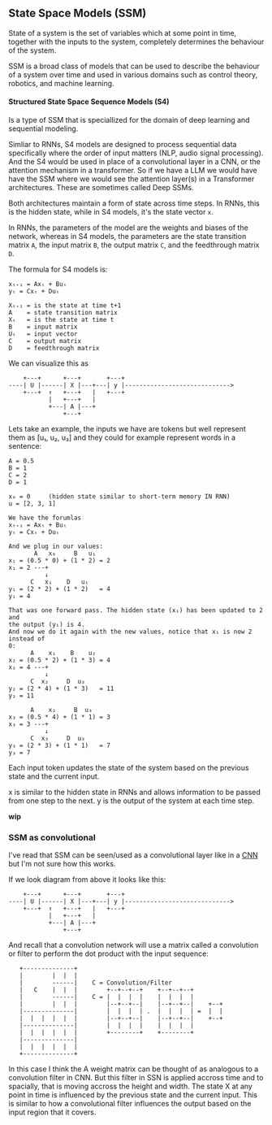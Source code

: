 ## State Space Models (SSM)
State of a system is the set of variables which at some point in time, together
with the inputs to the system, completely determines the behaviour of the
system.

SSM is a broad class of models that can be used to describe the behaviour of a
system over time and used in various domains such as control theory, robotics,
and machine learning.

#### Structured State Space Sequence Models (S4)
Is a type of SSM that is speciallized for the domain of deep learning and
sequential modeling.

Simliar to RNNs, S4 models are designed to process sequential data specifically
where the order of input matters (NLP, audio signal processing).
And the S4 would be used in place of a convolutional layer in a CNN, or the
attention mechanism in a transformer. So if we have a LLM we would have have
the SSM where we would see the attention layer(s) in a Transformer
architectures. These are sometimes called Deep SSMs.

Both architectures maintain a form of state across time steps. In RNNs, this is
the hidden state, while in S4 models, it's the state vector `x`.

In RNNs, the parameters of the model are the weights and biases of the network,
whereas in S4 models, the parameters are the state transition matrix `A`, the
input matrix `B`, the output matrix `C`, and the feedthrough matrix `D`.

The formula for S4 models is:
```
xₜ₊₁ = Axₜ + Buₜ
yₜ = Cxₜ + Duₜ

Xₜ₊₁ = is the state at time t+1
A    = state transition matrix
Xₜ   = is the state at time t
B    = input matrix
Uₜ   = input vector
C    = output matrix
D    = feedthrough matrix
```
We can visualize this as
```
    +---+      +---+       +---+
----| U |------| X |---+---| y |----------------------------->
    +---+  ↑   +---+   |   +---+
           |   +---+   |
           +---| A |---+
               +---+
```

Lets take an example, the inputs we have are tokens but well represent them
as [u₁, u₂, u₃] and they could for example represent words in a sentence:
```
A = 0.5
B = 1
C = 2
D = 1

x₀ = 0     (hidden state similar to short-term memory IN RNN)
u = [2, 3, 1]

We have the forumlas
xₜ₊₁ = Axₜ + Buₜ
yₜ = Cxₜ + Duₜ

And we plug in our values:
       A   x₀     B   u₁
x₁ = (0.5 * 0) + (1 * 2) = 2
x₁ = 2 ---+
          ↓
      C   x₁    D   u₁
y₁ = (2 * 2) + (1 * 2)   = 4
y₁ = 4

That was one forward pass. The hidden state (x₁) has been updated to 2 and
the output (y₁) is 4.
And now we do it again with the new values, notice that x₁ is now 2 instead of
0:
      A    x₁    B    u₂
x₂ = (0.5 * 2) + (1 * 3) = 4
x₂ = 4 ---+
          ↓
      C  x₂     D  u₃
y₂ = (2 * 4) + (1 * 3)   = 11
y₂ = 11

      A    x₂     B  u₃
x₃ = (0.5 * 4) + (1 * 1) = 3
x₃ = 3 ---+
          ↓
      C  x₃     D  u₃ 
y₃ = (2 * 3) + (1 * 1)   = 7
y₃ = 7
```
Each input token updates the state of the system based on the previous state
and the current input.

x is similar to the hidden state in RNNs and allows information to be passed
from one step to the next. y is the output of the system at each time step.

__wip__

### SSM as convolutional
I've read that SSM can be seen/used as a convolutional layer like in a
[CNN](./cnn.md) but I'm not sure how this works.

If we look diagram from above it looks like this:
```
    +---+      +---+       +---+
----| U |------| X |---+---| y |----------------------------->
    +---+  ↑   +---+   |   +---+
           |   +---+   |
           +---| A |---+
               +---+
```
And recall that a convolution network will use a matrix called a convolution or
filter to perform the dot product with the input sequence: 
```
   +--------------+
   |        |  |  |
   |        ------|    C = Convolution/Filter
   |   C    |  |  |        +--+--+--+    +--+--+--+
   |        ------|    C = |  |  |  |    |  |  |  |
   |        |  |  |        |--+--+--|    |--+--+--|    +--+
   |--------------|        |  |  |  | .  |  |  |  | =  |  |
   |  |  |  |  |  |        |--+--+--|    |--+--+--|    +--+
   |--------------|        |  |  |  |    |  |  |  |
   |  |  |  |  |  |        +--------+    +--------+
   |--------------|
   |  |  |  |  |  |
   +--------------+
```
In this case I think the A weight matrix can be thought of as analogous to a
convolution filter in CNN. But this filter in SSN is applied accross time and to
spacially, that is moving accross the height and width. The state X at any point
in time is influenced by the previous state and the current input. This is
similar to how a convolutional filter influences the output based on the input
region that it covers.
